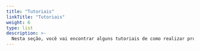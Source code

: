 ```yaml
---
title: "Tutoriais"
linkTitle: "Tutoriais"
weight: 6
type: list
description: >-
  Nesta seção, você vai encontrar alguns tutoriais de como realizar procedimentos adicionais do horusec.
---
```

